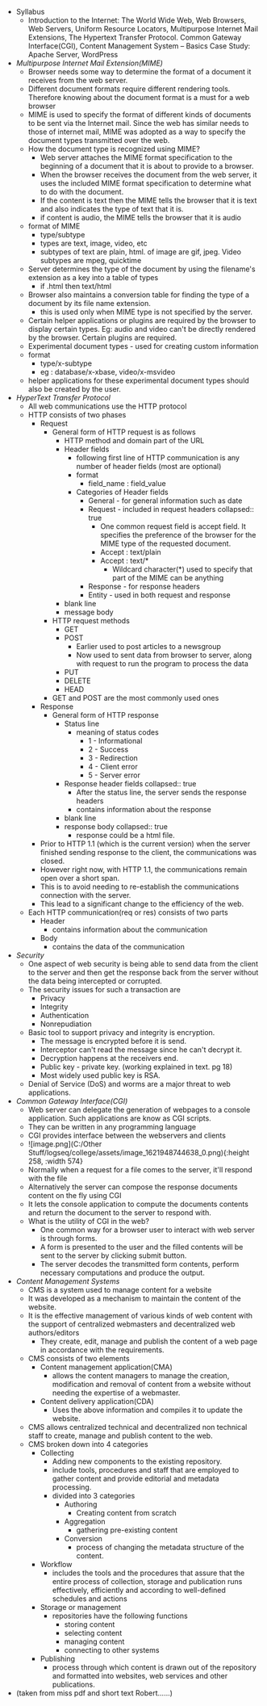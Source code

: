 - Syllabus
	- Introduction to the Internet: The World Wide Web, Web Browsers, Web Servers, Uniform Resource Locators, Multipurpose Internet Mail Extensions, The Hypertext Transfer Protocol. Common Gateway Interface(CGI), Content Management System – Basics Case Study: Apache Server, WordPress
- *Multipurpose Internet Mail Extension(MIME)*
	- Browser needs some way to determine the format of a document it receives from the web server.
	- Different document formats require different rendering tools. Therefore knowing about the document format is a must for a web browser
	- MIME is used to specify the format of different kinds of documents to be sent via the Internet mail. Since the web has similar needs to those of internet mail, MIME was adopted as a way to specify the document types transmitted over the web.
	- How the document type is recognized using MIME?
		- Web server attaches the MIME format specification to the beginning of a document that it is about to provide to a browser.
		- When the browser receives the document from the web server, it uses the included MIME format specification to determine what to do with the document.
		- If the content is text then the MIME tells the browser that it is text and also indicates the type of text that it is.
		- if content is audio, the MIME tells the browser that it is audio
	- format of MIME
		- type/subtype
		- types are text, image, video, etc
		- subtypes of text are plain, html. of image are gif, jpeg. Video subtypes are mpeg, quicktime
	- Server determines the type of the document by using the filename's extension as a key into a table of types
		- if .html then text/html
	- Browser also maintains a conversion table for finding the type of a document by its file name extension.
		- this is used only when MIME type is not specified by the server.
	- Certain helper applications or plugins are required by the browser to display certain types. Eg: audio and video can't be directly rendered by the browser. Certain plugins are required.
	- Experimental document types - used for creating custom information
	- format
		- type/x-subtype
		- eg : database/x-xbase, video/x-msvideo
	- helper applications for these experimental document types should also be created by the user.
- *HyperText Transfer Protocol*
	- All web communications use the HTTP protocol
	- HTTP consists of two phases
		- Request
			- General form of HTTP request is as follows
				- HTTP method and domain part of the URL
				- Header fields
					- following first line of HTTP communication is any number of header fields (most are optional)
					- format
						- field_name : field_value
					- Categories of Header fields
						- General - for general information such as date
						- Request - included in request headers
						  collapsed:: true
							- One common request field is accept field. It specifies the preference of the browser for the MIME type of the requested document.
							- Accept : text/plain
							- Accept : text/*
								- Wildcard character(*) used to specify that part of the MIME can be anything
						- Response - for response headers
						- Entity - used in both request and response
				- blank line
				- message body
			- HTTP request methods
				- GET
				- POST
					- Earlier used to post articles to a newsgroup
					- Now used to sent data from browser to server, along with request to run the program to process the data
				- PUT
				- DELETE
				- HEAD
			- GET and POST are the most commonly used ones
		- Response
			- General form of HTTP response
				- Status line
					- meaning of status codes
						- 1 - Informational
						- 2 - Success
						- 3 - Redirection
						- 4 - Client error
						- 5 - Server error
				- Response header fields
				  collapsed:: true
					- After the status line, the server sends the response headers
					- contains information about the response
				- blank line
				- response body
				  collapsed:: true
					- response could be a html file.
		- Prior to HTTP 1.1 (which is the current version) when the server finished sending response to the client, the communications was closed.
		- However right now, with HTTP 1.1, the communications remain open over a short span.
		- This is to avoid needing to re-establish the communications connection with the server.
		- This lead to a significant change to the efficiency of the web.
	- Each HTTP communication(req or res) consists of two parts
		- Header
			- contains information about the communication
		- Body
			- contains the data of the communication
- *Security*
	- One aspect of web security is being able to send data from the client to the server and then get the response back from the server without the data being intercepted or corrupted.
	- The security issues for such a transaction are
		- Privacy
		- Integrity
		- Authentication
		- Nonrepudiation
	- Basic tool to support privacy and integrity is encryption.
		- The message is encrypted before it is send.
		- Interceptor can't read the message since he can't decrypt it.
		- Decryption happens at the receivers end.
		- Public key - private key. (working explained in text. pg 18)
		- Most widely used public key is RSA.
	- Denial of Service (DoS) and worms are a major threat to web applications.
- *Common Gateway Interface(CGI)*
	- Web server can delegate the generation of webpages to a console application. Such applications are know as CGI scripts.
	- They can be written in any programming language
	- CGI provides interface between the webservers and clients
	- ![image.png](C:/Other Stuff/logseq/college/assets/image_1621948744638_0.png){:height 258, :width 574}
	- Normally when a request for a file comes to the server, it'll respond with the file
	- Alternatively the server can compose the response documents content on the fly using CGI
	- It lets the console application to compute the documents contents and return the document to the server to respond with.
	- What is the utility of CGI in the web?
		- One common way for a browser user to interact with web server is through forms.
		- A form is presented to the user and the filled contents will be sent to the server by clicking submit button.
		- The server decodes the transmitted form contents, perform necessary computations and produce the output.
- *Content Management Systems*
	- CMS is a system used to manage content for a website
	- It was developed as a mechanism to maintain the content of the website.
	- It is the effective management of various kinds of web content with the support of centralized webmasters and decentralized web authors/editors
		- They create, edit, manage and publish the content of a web page in accordance with the requirements.
	- CMS consists of two elements
		- Content management application(CMA)
			- allows the content managers to manage the creation, modification and removal of content from a website without needing the expertise of a webmaster.
		- Content delivery application(CDA)
			- Uses the above information and compiles it to update the website.
	- CMS allows centralized technical and decentralized non technical staff to create, manage and publish content to the web.
	- CMS broken down into 4 categories
		- Collecting
			- Adding new components to the existing repository.
			- include tools, procedures and staff that are employed to gather content and provide editorial and metadata processing.
			- divided into 3 categories
				- Authoring
					- Creating content from scratch
				- Aggregation
					- gathering pre-existing content
				- Conversion
					- process of changing the metadata structure of the content.
		- Workflow
			- includes the tools and the procedures that assure that the entire process of collection, storage and publication runs effectively, efficiently and according to well-defined schedules and actions
		- Storage or management
			- repositories have the following functions
				- storing content
				- selecting content
				- managing content
				- connecting to other systems
		- Publishing
			- process through which content is drawn out of the repository and formatted into websites, web services and other publications.
- (taken from miss pdf and short text Robert......)